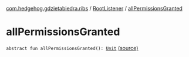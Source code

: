 [com.hedgehog.gdzietabiedra.ribs](../index.md) / [RootListener](index.md) / [allPermissionsGranted](./all-permissions-granted.md)

# allPermissionsGranted

`abstract fun allPermissionsGranted(): `[`Unit`](https://kotlinlang.org/api/latest/jvm/stdlib/kotlin/-unit/index.html) [(source)](https://github.com/asvid/GdzieTaBiedra/tree/master/app/src/main/java/com/hedgehog/gdzietabiedra/ribs/RootListener.kt#L4)